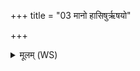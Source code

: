 +++
title = "03 मानो हासिषुर्ऋषयो"

+++
<details><summary>मूलम् (WS)</summary>

मानो हासिषुर्ऋषयो दैव्यासस्तनूपावानः शुचयस्तपोजाः । शूच  
अमर्त्या मर्त्याङ् अभि नः सचध्वमायुर्नः प्रतरं जीवसे धुः ॥ ३ ॥
</details>